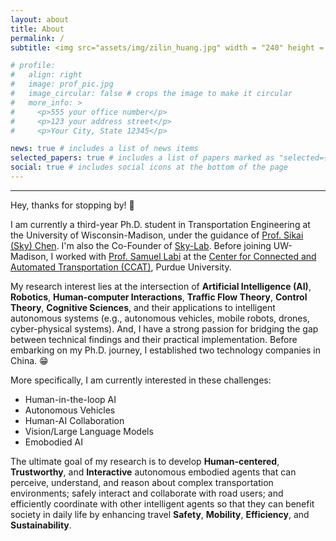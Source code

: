 ```yaml
---
layout: about
title: About
permalink: /
subtitle: <img src="assets/img/zilin_huang.jpg" width = "240" height = "240" align=right style="box-shadow:5px 5px 15px#888888;"/> <img src="assets/img/chinese_zilin_huang.png" width = "170" height = "50" /> <p>Ph.D. Student <br> Research Assistant <br>​Department of Civil and Environmental Engineering <br> University of Wisconsin-Madison <br> Office:&nbsp;Engineering Centers Building 1066 <br> Email:&nbsp;<a href="zilin.huang@wisc.edu">zilin.huang@wisc.edu</a> <br>  <a href="https://scholar.google.com/citations?user=RgO7ppoAAAAJ&hl=en" target="_blank"> <img src="assets/img/icon/google-scholar-logo.png" alt="Google Scholar" width="34" height="34"/> </a> &nbsp; <a href="https://www.linkedin.com/in/zilin-huang/"> <img src="assets/img/icon/LinkedIn-logo.png" width="34" height="34"/> </a> &nbsp; <a href="https://www.researchgate.net/profile/Zilin-Huang-8"> <img src="assets/img/icon/researchgate-logo.png" width="34" height="34"/></a> &nbsp; <a href="https://x.com/Zilin_Huang_UWM"> <img src="assets/img/icon/x-logo.png" width="42" height="42"/></a>  </a> &nbsp; <a href="https://github.com/zilin-huang"> <img src="assets/img/icon/github-logo.png" width="34" height="34"/></a>  </p>

# profile:
#   align: right
#   image: prof_pic.jpg
#   image_circular: false # crops the image to make it circular
#   more_info: >
#     <p>555 your office number</p>
#     <p>123 your address street</p>
#     <p>Your City, State 12345</p>

news: true # includes a list of news items
selected_papers: true # includes a list of papers marked as "selected={true}"
social: true # includes social icons at the bottom of the page
---
```


---
Hey, thanks for stopping by! :wave:

I am currently a third-year Ph.D. student in Transportation Engineering at the University of Wisconsin-Madison, under the guidance of [Prof. Sikai (Sky) Chen](https://directory.engr.wisc.edu/cee/Faculty/Chen_Sikai/). I'm also the Co-Founder of [Sky-Lab](https://sky-lab-uw.github.io/). Before joining UW-Madison, I worked with [Prof. Samuel Labi](https://engineering.purdue.edu/CE/People/ptProfile?resource_id=2416) at the [Center for Connected and Automated Transportation (CCAT)](https://ccat.umtri.umich.edu/?_ga=2.3994608.1136169267.1672760509-568050463.1668408267), Purdue University. 


My research interest lies at the intersection of <b>Artificial Intelligence (AI)</b>, <b>Robotics</b>, <b>Human-computer Interactions</b>, <b>Traffic Flow Theory</b>, <b>Control Theory</b>, <b>Cognitive Sciences</b>, and their applications to intelligent autonomous systems (e.g., autonomous vehicles, mobile robots, drones, cyber-physical systems). And, I have a strong passion for bridging the gap between technical findings and their practical implementation. Before embarking on my Ph.D. journey, I established two technology companies in China. :grin:


More specifically,  I am currently interested in these challenges:

<div> 
  <ul>
  <li>Human-in-the-loop AI</li>
  <li>Autonomous Vehicles</li>
  <li>Human-AI Collaboration</li> 
  <li>Vision/Large Language Models</li>
  <li>Emobodied AI</li>
  </ul>

The ultimate goal of my research is to develop <b>Human-centered</b>, <b>Trustworthy</b>, and <b>Interactive</b> autonomous embodied agents that can perceive, understand, and reason about complex transportation environments; safely interact and collaborate with road users; and efficiently coordinate with other intelligent agents so that they can benefit society in daily life by enhancing travel <b>Safety</b>, <b>Mobility</b>, <b>Efficiency</b>, and <b>Sustainability</b>.<br /> <br />

<!-- The ultimate goal of my research is to develop <b>Human-centered</b>, <b>Trustworthy</b>, <b>Interactive</b>, and <b>Social Awareness</b> autonomous embodied agents that can perceive, understand, and reason about complex and dynamic environments (e.g., urban transportation systems and off-road terrains). These agents will safely interact and collaborate with humans, vehicles, and other autonomous agents in diverse contexts, enabling efficient and sustainable coordination. The agents will contribute to enhancing travel <b>Safety</b>, <b>Mobility</b>, <b>Efficiency</b>, and <b>Sustainability</b> in society’s daily life and advancing <b>innovative autonomous solutions</b> for challenging environments  (e.g., emergency response operations and lunar surface exploration).
 -->
</div>